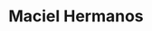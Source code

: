 ---
title: "Maciel Hermanos"
url: /jose-leon-suarez/maciel-hermanos/
shop: piezas de automóviles
---